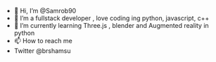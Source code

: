 - 👋 Hi, I’m @Samrob90
- 👀 I’m a fullstack developer , love coding ing python, javascript, c++ 
- 🌱 I’m currently learning Three.js , blender and Augmented reality in python
- 📫 How to reach me 
-   Twitter @brshamsu



<!---
Samrob90/Samrob90 is a ✨ special ✨ repository because its `README.md` (this file) appears on your GitHub profile.
You can click the Preview link to take a look at your changes.
--->
